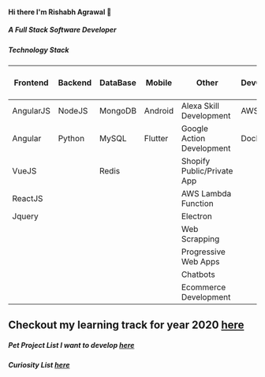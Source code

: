 #### Hi there I'm Rishabh Agrawal 👋 

##### A Full Stack Software Developer

##### Technology Stack
|Frontend | Backend | DataBase| Mobile  | Other | DevOps | Other Tools & Skill
|-----------|----|-------|-------| -------|-------|-------|
|AngularJS| NodeJS | MongoDB | Android  |Alexa Skill Development | AWS | Elastic Search
|Angular| Python | MySQL |Flutter |  Google Action Development | Docker | Git
|VueJS| |  Redis| |Shopify Public/Private App
|ReactJS| |  || AWS Lambda Function
| Jquery |  | || Electron
| | | |  | Web Scrapping
| | | |  | Progressive Web Apps
| | | |  | Chatbots
| | | |  | Ecommerce Development 



## Checkout my learning track for year 2020 [here](https://github.com/users/LabN36/projects/1)

##### Pet Project List I want to develop [here](https://github.com/LabN36/petprojectlist)
##### Curiosity List [here](https://github.com/LabN36/curiosity)
